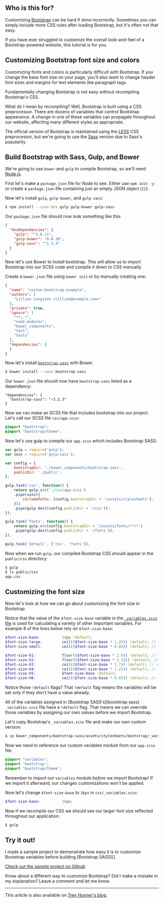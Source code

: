 ## Who is this for?

Customizing [Bootstrap][] can be hard if done incorrectly.  Sometimes you can simply include more CSS rules after loading Bootstrap, but it's often not that easy.

If you have ever struggled to customize the overall look-and-feel of a Bootstrap-powered website, this tutorial is for you.

## Customizing Bootstrap font size and colors

Customizing fonts and colors is particularly difficult with Bootstrap.  If you change the base font size on your page, you'll also want to change header font sizes and margins for text elements like paragraph tags.

Fundamentally changing Bootstrap is not easy without recompiling Bootstrap's CSS.

What do I mean by recompiling?  Well, Bootstrap is built using a CSS preprocessor.  There are dozens of variables that control Bootstrap appearance.  A change in one of these variables can propagate throughout our website, affecting many different styles as appropriate.

The official version of Bootstrap is maintained using the [LESS][] CSS preprocessor, but we're going to use the [Sass][] version due to Sass's popularity.

## Build Bootstrap with Sass, Gulp, and Bower

We're going to use `bower` and `gulp` to compile Bootstrap, so we'll need [Node.js][].

First let's make a `package.json` file for Node to see.  Either use `npm init -y` or create a `package.json` file containing just an empty JSON object (`{}`).

Now let's install `gulp`, `gulp-bower`, and `gulp-sass`:

```bash
$ npm install --save-dev gulp gulp-bower gulp-sass
```

Our `package.json` file should now look something like this:

```json
{
  "devDependencies": {
    "gulp": "^3.8.11",
    "gulp-bower": "0.0.10",
    "gulp-sass": "^1.3.3"
  }
}
```

Now let's use Bower to install bootstrap.  This will allow us to import Bootstrap into our SCSS code and compile it down to CSS manually.

Create a `bower.json` file using `bower init` or by manually creating one:

```json
{
  "name": "custom-bootstrap-example",
  "authors": [
    "Lillian Langston <lillian@example.com>"
  ],
  "private": true,
  "ignore": [
    "**/.*",
    "node_modules",
    "bower_components",
    "test",
    "tests"
  ],
  "dependencies": {
  }
}
```

Now let's install [`bootstrap-sass`][] with Bower.

```bash
$ bower install --save bootstrap-sass
```

Our `bower.json` file should now have `bootstrap-sass` listed as a dependency:

```
"dependencies": {
  "bootstrap-sass": "~3.3.3"
}
```

Now we can make an SCSS file that includes bootstrap into our project.  Let's call our SCSS file `css/app.scss`:

```scss
@import "bootstrap";
@import "bootstrap/theme";
```


Now let's use gulp to compile our `app.scss` which includes Bootstrap SASS:

```js
var gulp = require('gulp');
var sass = require('gulp-sass');

var config = {
    bootstrapDir: './bower_components/bootstrap-sass',
    publicDir: './public',
};

gulp.task('css', function() {
    return gulp.src('./css/app.scss')
    .pipe(sass({
        includePaths: [config.bootstrapDir + '/assets/stylesheets'],
    }))
    .pipe(gulp.dest(config.publicDir + '/css'));
});

gulp.task('fonts', function() {
    return gulp.src(config.bootstrapDir + '/assets/fonts/**/*')
    .pipe(gulp.dest(config.publicDir + '/fonts'));
});

gulp.task('default', ['css', 'fonts']);
```

Now when we run `gulp`, our compiled Bootstrap CSS should appear in the `public/css` directory:

```bash
$ gulp
$ ls public/css
app.css
```

## Customizing the font size

Now let's look at how we can go about customizing the font size in Bootstrap.

Notice that the value of the `$font-size-base` variable in the [`_variables.scss` file][variables.scss] is used for calculating a variety of other important variables.  For example 8 of the lines below rely on `$font-size-base`:

```scss
$font-size-base:          14px !default;
$font-size-large:         ceil(($font-size-base * 1.25)) !default; // ~18px
$font-size-small:         ceil(($font-size-base * 0.85)) !default; // ~12px

$font-size-h1:            floor(($font-size-base * 2.6)) !default; // ~36px
$font-size-h2:            floor(($font-size-base * 2.15)) !default; // ~30px
$font-size-h3:            ceil(($font-size-base * 1.7)) !default; // ~24px
$font-size-h4:            ceil(($font-size-base * 1.25)) !default; // ~18px
$font-size-h5:            $font-size-base !default;
$font-size-h6:            ceil(($font-size-base * 0.85)) !default; // ~12px
```

Notice those `!default` flags?  That `!default` flag means the variables will be set *only* if they don't have a value already.

All of the variables assigned in [Bootstrap SASS's][bootstrap sass] `_variables.scss` file have a `!default` flag.  That means we can override those variables by assigning our own values before we import Bootstrap.

Let's copy Bootstrap's `_variables.scss` file and make our own custom version:

```bash
$ cp bower_components/bootstrap-sass/assets/stylesheets/bootstrap/_variables.scss css/_variables.scss
```

Now we need to reference our custom variables module from our `app.scss` file.

```scss
@import "variables";
@import "bootstrap";
@import "bootstrap/theme";
```

Remember to import our `variables` module *before* we import Bootstrap!  If we import it afterward, our changes customizations won't be applied.

Now let's change `$font-size-base` to `16px` in `css/_variables.scss`:

```scss
$font-size-base:          16px;
```

Now if we recompile our CSS we should see our larger font size reflected throughout our application:

```bash
$ gulp
```

## Try it out!

I made a sample project to demonstrate how easy it is to customize Bootstrap variables before building [Bootstrap SASS][].

[Check out the sample project on Github](https://github.com/treyhunner/custom-bootstrap-example)

Know about a different way to customize Bootstrap?  Did I make a mistake in my explanation?  Leave a comment and let me know.

---

This article is also available on [Trey Hunner's blog](http://treyhunner.com/2015/02/creating-a-custom-bootstrap-build/).

[bootstrap]: http://getbootstrap.com/
[`bootstrap-sass`]: https://github.com/twbs/bootstrap-sass
[variables.scss]: https://github.com/twbs/bootstrap-sass/blob/master/assets/stylesheets/bootstrap/_variables.scss#L52
[less]: http://lesscss.org/
[node.js]: http://nodejs.org/
[sass]: http://sass-lang.com/
